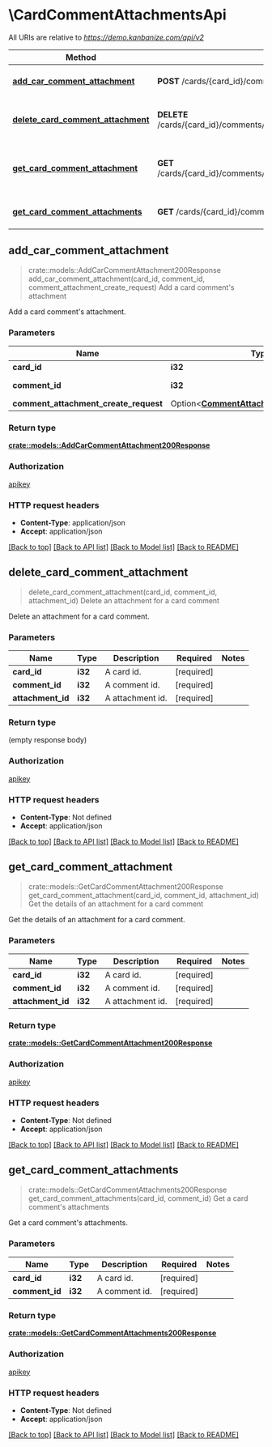 # \CardCommentAttachmentsApi

All URIs are relative to *https://demo.kanbanize.com/api/v2*

Method | HTTP request | Description
------------- | ------------- | -------------
[**add_car_comment_attachment**](CardCommentAttachmentsApi.md#add_car_comment_attachment) | **POST** /cards/{card_id}/comments/{comment_id}/attachments | Add a card comment's attachment
[**delete_card_comment_attachment**](CardCommentAttachmentsApi.md#delete_card_comment_attachment) | **DELETE** /cards/{card_id}/comments/{comment_id}/attachments/{attachment_id} | Delete an attachment for a card comment
[**get_card_comment_attachment**](CardCommentAttachmentsApi.md#get_card_comment_attachment) | **GET** /cards/{card_id}/comments/{comment_id}/attachments/{attachment_id} | Get the details of an attachment for a card comment
[**get_card_comment_attachments**](CardCommentAttachmentsApi.md#get_card_comment_attachments) | **GET** /cards/{card_id}/comments/{comment_id}/attachments | Get a card comment's attachments



## add_car_comment_attachment

> crate::models::AddCarCommentAttachment200Response add_car_comment_attachment(card_id, comment_id, comment_attachment_create_request)
Add a card comment's attachment

Add a card comment's attachment.

### Parameters


Name | Type | Description  | Required | Notes
------------- | ------------- | ------------- | ------------- | -------------
**card_id** | **i32** | A card id. | [required] |
**comment_id** | **i32** | A comment id. | [required] |
**comment_attachment_create_request** | Option<[**CommentAttachmentCreateRequest**](CommentAttachmentCreateRequest.md)> |  |  |

### Return type

[**crate::models::AddCarCommentAttachment200Response**](addCarCommentAttachment_200_response.md)

### Authorization

[apikey](../README.md#apikey)

### HTTP request headers

- **Content-Type**: application/json
- **Accept**: application/json

[[Back to top]](#) [[Back to API list]](../README.md#documentation-for-api-endpoints) [[Back to Model list]](../README.md#documentation-for-models) [[Back to README]](../README.md)


## delete_card_comment_attachment

> delete_card_comment_attachment(card_id, comment_id, attachment_id)
Delete an attachment for a card comment

Delete an attachment for a card comment.

### Parameters


Name | Type | Description  | Required | Notes
------------- | ------------- | ------------- | ------------- | -------------
**card_id** | **i32** | A card id. | [required] |
**comment_id** | **i32** | A comment id. | [required] |
**attachment_id** | **i32** | A attachment id. | [required] |

### Return type

 (empty response body)

### Authorization

[apikey](../README.md#apikey)

### HTTP request headers

- **Content-Type**: Not defined
- **Accept**: application/json

[[Back to top]](#) [[Back to API list]](../README.md#documentation-for-api-endpoints) [[Back to Model list]](../README.md#documentation-for-models) [[Back to README]](../README.md)


## get_card_comment_attachment

> crate::models::GetCardCommentAttachment200Response get_card_comment_attachment(card_id, comment_id, attachment_id)
Get the details of an attachment for a card comment

Get the details of an attachment for a card comment.

### Parameters


Name | Type | Description  | Required | Notes
------------- | ------------- | ------------- | ------------- | -------------
**card_id** | **i32** | A card id. | [required] |
**comment_id** | **i32** | A comment id. | [required] |
**attachment_id** | **i32** | A attachment id. | [required] |

### Return type

[**crate::models::GetCardCommentAttachment200Response**](getCardCommentAttachment_200_response.md)

### Authorization

[apikey](../README.md#apikey)

### HTTP request headers

- **Content-Type**: Not defined
- **Accept**: application/json

[[Back to top]](#) [[Back to API list]](../README.md#documentation-for-api-endpoints) [[Back to Model list]](../README.md#documentation-for-models) [[Back to README]](../README.md)


## get_card_comment_attachments

> crate::models::GetCardCommentAttachments200Response get_card_comment_attachments(card_id, comment_id)
Get a card comment's attachments

Get a card comment's attachments.

### Parameters


Name | Type | Description  | Required | Notes
------------- | ------------- | ------------- | ------------- | -------------
**card_id** | **i32** | A card id. | [required] |
**comment_id** | **i32** | A comment id. | [required] |

### Return type

[**crate::models::GetCardCommentAttachments200Response**](getCardCommentAttachments_200_response.md)

### Authorization

[apikey](../README.md#apikey)

### HTTP request headers

- **Content-Type**: Not defined
- **Accept**: application/json

[[Back to top]](#) [[Back to API list]](../README.md#documentation-for-api-endpoints) [[Back to Model list]](../README.md#documentation-for-models) [[Back to README]](../README.md)

